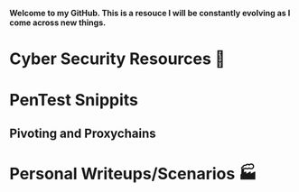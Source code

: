 **Welcome to my GitHub. This is a resouce I will be constantly evolving as I come across new things.**

# Cyber Security Resources :rocket:

# PenTest Snippits

## Pivoting and Proxychains

# Personal Writeups/Scenarios :factory:



